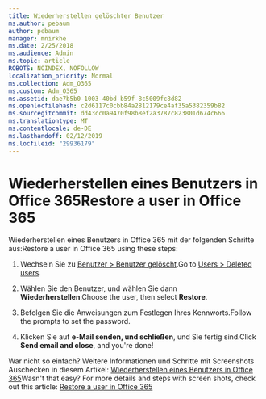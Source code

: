 ```yaml
---
title: Wiederherstellen gelöschter Benutzer
ms.author: pebaum
author: pebaum
manager: mnirkhe
ms.date: 2/25/2018
ms.audience: Admin
ms.topic: article
ROBOTS: NOINDEX, NOFOLLOW
localization_priority: Normal
ms.collection: Adm_O365
ms.custom: Adm_O365
ms.assetid: dae7b5b0-1003-40bd-b59f-8c5009fc8d82
ms.openlocfilehash: c2d6117c0cbb84a2812179ce4af35a5382359b82
ms.sourcegitcommit: dd43cc0a9470f98b8ef2a3787c823801d674c666
ms.translationtype: MT
ms.contentlocale: de-DE
ms.lasthandoff: 02/12/2019
ms.locfileid: "29936179"
---
```

# <a name="restore-a-user-in-office-365"></a><span data-ttu-id="ec2ab-102">Wiederherstellen eines Benutzers in Office 365</span><span class="sxs-lookup"><span data-stu-id="ec2ab-102">Restore a user in Office 365</span></span>

<span data-ttu-id="ec2ab-103">Wiederherstellen eines Benutzers in Office 365 mit der folgenden Schritte aus:</span><span class="sxs-lookup"><span data-stu-id="ec2ab-103">Restore a user in Office 365 using these steps:</span></span>
  
1. <span data-ttu-id="ec2ab-104">Wechseln Sie zu [Benutzer \> Benutzer gelöscht](https://admin.microsoft.com/adminportal/home#/deletedusers).</span><span class="sxs-lookup"><span data-stu-id="ec2ab-104">Go to [Users \> Deleted users](https://admin.microsoft.com/adminportal/home#/deletedusers).</span></span>
    
2. <span data-ttu-id="ec2ab-105">Wählen Sie den Benutzer, und wählen Sie dann **Wiederherstellen**.</span><span class="sxs-lookup"><span data-stu-id="ec2ab-105">Choose the user, then select **Restore**.</span></span>
    
3. <span data-ttu-id="ec2ab-106">Befolgen Sie die Anweisungen zum Festlegen Ihres Kennworts.</span><span class="sxs-lookup"><span data-stu-id="ec2ab-106">Follow the prompts to set the password.</span></span>
    
4. <span data-ttu-id="ec2ab-107">Klicken Sie auf **e-Mail senden, und schließen**, und Sie fertig sind.</span><span class="sxs-lookup"><span data-stu-id="ec2ab-107">Click **Send email and close**, and you're done!</span></span>
    
<span data-ttu-id="ec2ab-p101">War nicht so einfach? Weitere Informationen und Schritte mit Screenshots Auschecken in diesem Artikel: [Wiederherstellen eines Benutzers in Office 365](https://support.office.com/article/Restore-a-user-in-Office-365-2c261e42-5dd1-48b0-845f-2a016d29cfc1.aspx)</span><span class="sxs-lookup"><span data-stu-id="ec2ab-p101">Wasn't that easy? For more details and steps with screen shots, check out this article: [Restore a user in Office 365](https://support.office.com/article/Restore-a-user-in-Office-365-2c261e42-5dd1-48b0-845f-2a016d29cfc1.aspx)</span></span>
  

